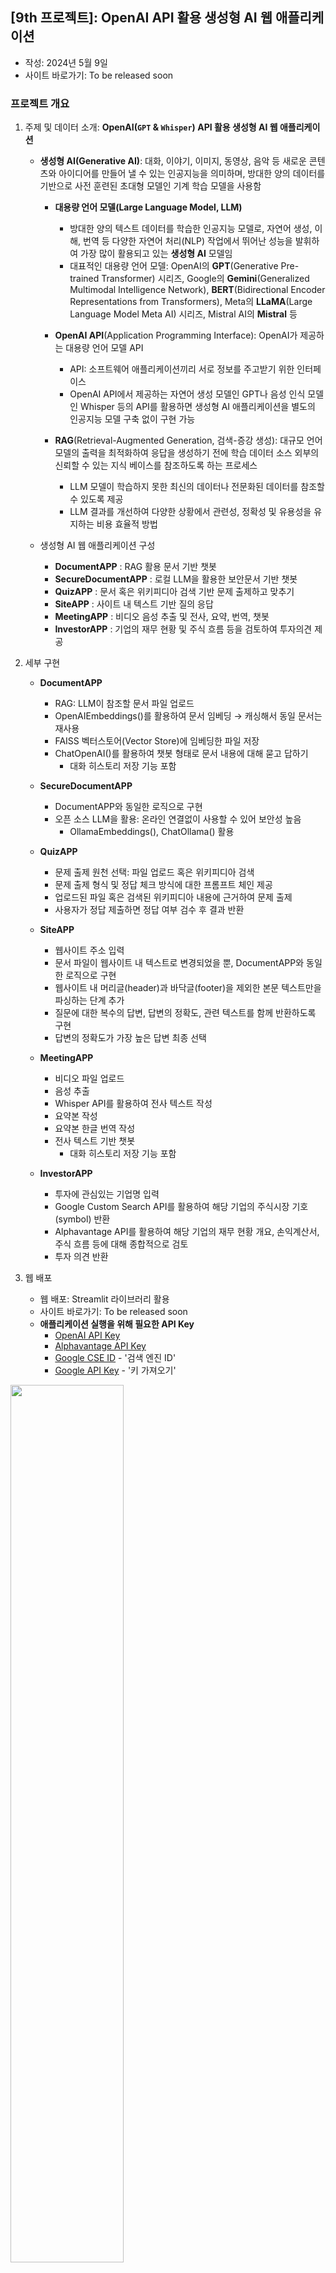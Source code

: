 ## [9th 프로젝트]: OpenAI API 활용 생성형 AI 웹 애플리케이션

- 작성: 2024년 5월 9일
- 사이트 바로가기: To be released soon 
  
  
### 프로젝트 개요

1. 주제 및 데이터 소개: **OpenAI(`GPT` & `Whisper`) API 활용 생성형 AI 웹 애플리케이션** 

    - **생성형 AI(Generative AI)**: 대화, 이야기, 이미지, 동영상, 음악 등 새로운 콘텐츠와 아이디어를 만들어 낼 수 있는 인공지능을 의미하며, 방대한 양의 데이터를 기반으로 사전 훈련된 초대형 모델인 기계 학습 모델을 사용함
      
        - **대용량 언어 모델(Large Language Model, LLM)**
            - 방대한 양의 텍스트 데이터를 학습한 인공지능 모델로, 자연어 생성, 이해, 번역 등 다양한 자연어 처리(NLP) 작업에서 뛰어난 성능을 발휘하여 가장 많이 활용되고 있는 **생성형 AI** 모델임   
            - 대표적인 대용량 언어 모델: OpenAI의 **GPT**(Generative Pre-trained Transformer) 시리즈, Google의 **Gemini**(Generalized Multimodal Intelligence Network), **BERT**(Bidirectional Encoder Representations from Transformers), Meta의 **LLaMA**(Large Language Model Meta AI) 시리즈, Mistral AI의 **Mistral** 등
        
        - **OpenAI API**(Application Programming Interface): OpenAI가 제공하는 대용량 언어 모델 API
            - API: 소프트웨어 애플리케이션끼리 서로 정보를 주고받기 위한 인터페이스 
            - OpenAI API에서 제공하는 자연어 생성 모델인 GPT나 음성 인식 모델인 Whisper 등의 API를 활용하면 생성형  AI 애플리케이션을 별도의 인공지능 모델 구축 없이 구현 가능

        - **RAG**(Retrieval-Augmented Generation, 검색-증강 생성): 대규모 언어 모델의 출력을 최적화하여 응답을 생성하기 전에 학습 데이터 소스 외부의 신뢰할 수 있는 지식 베이스를 참조하도록 하는 프로세스
            - LLM  모델이 학습하지 못한 최신의 데이터나 전문화된 데이터를 참조할 수 있도록 제공
            - LLM 결과를 개선하여 다양한 상황에서 관련성, 정확성 및 유용성을 유지하는 비용 효율적 방법

  
    - 생성형 AI 웹 애플리케이션 구성
        - **DocumentAPP** : RAG 활용 문서 기반 챗봇 
        - **SecureDocumentAPP** : 로컬 LLM을 활용한 보안문서 기반 챗봇
        - **QuizAPP** : 문서 혹은 위키피디아 검색 기반 문제 출제하고 맞추기
        - **SiteAPP** : 사이트 내 텍스트 기반 질의 응답
        - **MeetingAPP** : 비디오 음성 추출 및 전사, 요약, 번역, 챗봇
        - **InvestorAPP** : 기업의 재무 현황 및 주식 흐름 등을 검토하여 투자의견 제공
  
  
1. 세부 구현    
  
    - **DocumentAPP**
        - RAG: LLM이 참조할 문서 파일 업로드
        - OpenAIEmbeddings()를 활용하여 문서 임베딩 → 캐싱해서 동일 문서는 재사용  
        - FAISS 벡터스토어(Vector Store)에 임베딩한 파일 저장
        - ChatOpenAI()를 활용하여 챗봇 형태로 문서 내용에 대해 묻고 답하기 
            - 대화 히스토리 저장 기능 포함
        
    - **SecureDocumentAPP**
        - DocumentAPP와 동일한 로직으로 구현
        - 오픈 소스 LLM을 활용: 온라인 연결없이 사용할 수 있어 보안성 높음
            - OllamaEmbeddings(), ChatOllama() 활용
        
    - **QuizAPP**
        - 문제 출제 원천 선택: 파일 업로드 혹은 위키피디아 검색 
        - 문제 출제 형식 및 정답 체크 방식에 대한 프롬프트 체인 제공 
        - 업로드된 파일 혹은 검색된 위키피디아 내용에 근거하여 문제 출제  
        - 사용자가 정답 제출하면 정답  여부 검수 후 결과 반환 
    
    - **SiteAPP**
        - 웹사이트 주소 입력  
        - 문서 파일이 웹사이트 내 텍스트로 변경되었을 뿐, DocumentAPP와 동일한 로직으로 구현 
        - 웹사이트 내 머리글(header)과 바닥글(footer)을 제외한 본문 텍스트만을 파싱하는 단계 추가
        - 질문에 대한 복수의 답변, 답변의 정확도, 관련 텍스트를 함께 반환하도록 구현
        - 답변의 정확도가 가장 높은 답변 최종 선택   
    
    - **MeetingAPP**
        - 비디오 파일 업로드
        - 음성 추출 
        - Whisper API를 활용하여 전사 텍스트 작성 
        - 요약본 작성 
        - 요약본 한글 번역 작성
        - 전사 텍스트 기반 챗봇
          - 대화 히스토리 저장 기능 포함
    
    - **InvestorAPP**
        - 투자에 관심있는 기업명 입력 
        - Google Custom Search API를 활용하여 해당 기업의 주식시장 기호(symbol) 반환 
        - Alphavantage API를 활용하여 해당 기업의 재무 현황 개요, 손익계산서, 주식 흐름 등에 대해 종합적으로 검토 
        - 투자 의견 반환

    
2. 웹 배포   
   
    - 웹 배포: Streamlit 라이브러리 활용
    - 사이트 바로가기: To be released soon 
    - **애플리케이션 실행을 위해 필요한 API Key**     
        - [OpenAI API Key](https://platform.openai.com/account/api-keys)  
        - [Alphavantage API Key](https://www.alphavantage.co/support/#api-key)  
        - [Google CSE ID](https://programmablesearchengine.google.com/controlpanel/create) - '검색 엔진 ID'
        - [Google API Key](https://developers.google.com/custom-search/v1/introduction?hl=ko) - '키 가져오기'
            
   

<img src = "./images/00_Home.png" width="60%" height="60%">
    
<img src = "./images/01_DocumentAPP_run.png" width="60%" height="60%">
    
<img src = "./images/03_QuizAPP_run3.png" width="60%" height="60%">
    
<img src = "./images/05_MeetingAPP_run1.png" width="60%" height="60%">
  
<img src = "./images/06_InvestorAPP_run.png" width="60%" height="60%">
